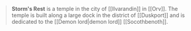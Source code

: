> **Storm's Rest** is a temple in the city of [[Ilvarandin]] in [[Orv]]. The temple is built along a large dock in the district of [[Duskport]] and is dedicated to the [[Demon lord|demon lord]] [[Socothbenoth]].







